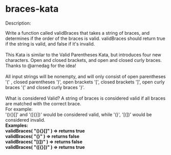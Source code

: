 # braces-kata
Description:

Write a function called validBraces that takes a string of braces, and determines if the order of the braces is valid. validBraces should return true if the string is valid, and false if it's invalid.<br/>
<br/>
This Kata is similar to the Valid Parentheses Kata, but introduces four new characters. Open and closed brackets, and open and closed curly braces. Thanks to @arnedag for the idea!<br/>
<br/>
All input strings will be nonempty, and will only consist of open parentheses '(' , closed parentheses ')', open brackets '[', closed brackets ']', open curly braces '{' and closed curly braces '}'.<br/>
<br/>
What is considered Valid? A string of braces is considered valid if all braces are matched with the correct brace.<br/>
For example:<br/>
'(){}[]' and '([{}])' would be considered valid, while '(}', '[(])' would be considered invalid.
<br/>
<b>Examples:<br/>
validBraces( "(){}[]" ) => returns true<br/>
validBraces( "(}" ) => returns false<br/>
validBraces( "[(])" ) => returns false<br/>
validBraces( "([{}])" ) => returns true</b>
